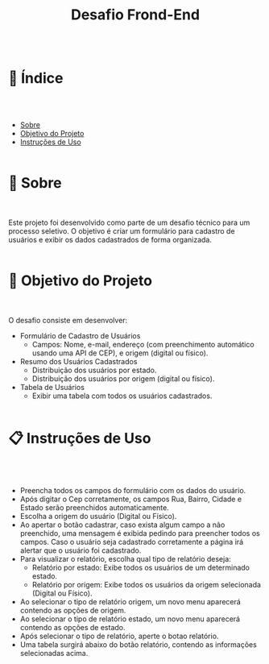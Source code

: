 <h1 align='center'> Desafio Frond-End </h1>
<br></br>

# 📰 Índice
<br></br>

- [Sobre](#-Sobre)
- [Objetivo do Projeto](#-Objetivo-do-Projeto)
- [Instruções de Uso](#-Instruções-de-Uso)
<br></br>

# 📃 Sobre
<br></br>
 Este projeto foi desenvolvido como parte de um desafio técnico para um processo seletivo. O objetivo é criar um formulário para cadastro de usuários e exibir os dados cadastrados de forma organizada.
 <br><br>

# 🚩 Objetivo do Projeto
<br></br>
O desafio consiste em desenvolver:
- Formulário de Cadastro de Usuários
    - Campos: Nome, e-mail, endereço (com preenchimento automático usando uma API de CEP), e origem (digital ou físico).
- Resumo dos Usuários Cadastrados
    - Distribuição dos usuários por estado.
    - Distribuição dos usuários por origem (digital ou físico).
- Tabela de Usuários
    - Exibir uma tabela com todos os usuários cadastrados.
<br></br>

# 📋 Instruções de Uso
<br></br>

- Preencha todos os campos do formulário com os dados do usuário.
- Após digitar o Cep corretamente, os campos Rua, Bairro, Cidade e Estado serão preenchidos automaticamente.
- Escolha a origem do usuário (Digital ou Físico).
- Ao apertar o botão cadastrar, caso exista algum campo a não preenchido, uma mensagem é exibida pedindo para preencher todos os campos. Caso o usuário seja cadastrado corretamente a página irá alertar que o usuário foi cadastrado.
- Para visualizar o relatório, escolha qual tipo de relatório deseja:
  - Relatório por estado: Exibe todos os usuários de um determinado estado.
  - Relatório por origem: Exibe todos os usuários da origem selecionada (Digital ou Físico).
- Ao selecionar o tipo de relatório origem, um novo menu aparecerá contendo as opções de origem.
- Ao selecionar o tipo de relatório estado, um novo menu aparecerá contendo as opções de estado.
- Após selecionar o tipo de relatório, aperte o botao relatório.
- Uma tabela surgirá abaixo do botão relatório, contendo as informações selecionadas acima.



























